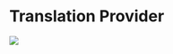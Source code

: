 # Translation Provider
[![](https://jitpack.io/v/DevCyntrix/translation-provider.svg)](https://jitpack.io/#DevCyntrix/translation-provider)
